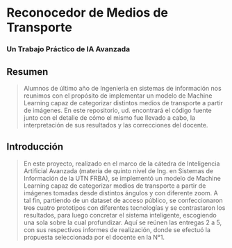 # Reconocedor de Medios de Transporte
### Un Trabajo Práctico de IA Avanzada
## Resumen
> Alumnos de último año de Ingeniería en sistemas de información nos reunimos con 
el propósito de implementar un modelo de Machine Learning capaz de categorizar distintos 
medios de transporte a partir de imágenes. En este repositorio, ud. encontrará el código
fuente junto con el detalle de cómo el mismo fue llevado a cabo, la interpretación de
sus resultados y las correcciones del docente.
  
## Introducción
> En este proyecto, realizado en el marco de la cátedra de Inteligencia Artificial Avanzada 
(materia de quinto nivel de Ing. en Sistemas de Información de la UTN FRBA), se implementó
un modelo de Machine Learning capaz de categorizar medios de transporte a partir de imágenes
tomadas desde distintos ángulos y con diferente zoom. 
> A tal fin, partiendo de un dataset de acceso público, se confeccionaron ~~tres~~ cuatro
prototipos con diferentes tecnologías y se contrastaron los resultados, para luego concretar
el sistema inteligente, escogiendo una sola sobre la cual profundizar. Aquí se reúnen las
entregas 2 a 5, con sus respectivos informes de realización,  donde se efectuó la propuesta
seleccionada por el docente en la N°1.
